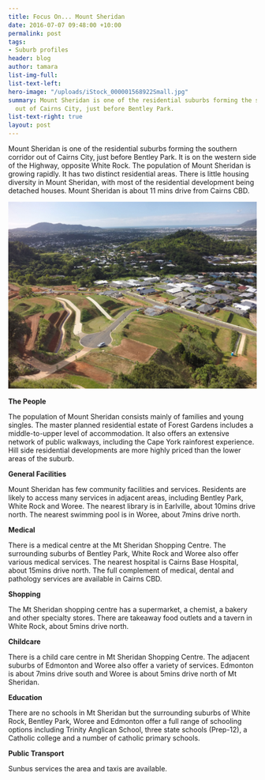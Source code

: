```yaml
---
title: Focus On... Mount Sheridan
date: 2016-07-07 09:48:00 +10:00
permalink: post
tags:
- Suburb profiles
header: blog
author: tamara
list-img-full: 
list-text-left: 
hero-image: "/uploads/iStock_000001568922Small.jpg"
summary: Mount Sheridan is one of the residential suburbs forming the southern corridor
  out of Cairns City, just before Bentley Park.
list-text-right: true
layout: post
---
```


Mount Sheridan is one of the residential suburbs forming the southern corridor out of Cairns City, just before Bentley Park. It is on the western side of the Highway, opposite White Rock. The population of Mount Sheridan is growing rapidly. It has two distinct residential areas. There is little housing diversity in Mount Sheridan, with most of the residential development being detached houses. Mount
Sheridan is about 11 mins drive from Cairns CBD.

![Forest Gardens-c224df.jpg](/uploads/Forest%20Gardens-c224df.jpg)

**The People**

The population of Mount Sheridan consists mainly of families and young singles. The master planned residential estate of Forest Gardens includes a middle-to-upper level of accommodation. It also offers an extensive network of public walkways, including the Cape York rainforest experience. Hill side residential developments are more highly priced than the lower areas of the suburb.

**General Facilities**

Mount Sheridan has few community facilities and services. Residents are likely to access many services in adjacent areas, including Bentley Park, White Rock and Woree. The nearest library is in Earlville, about 10mins drive north. The nearest swimming pool is in Woree, about 7mins drive north.

**Medical**

There is a medical centre at the Mt Sheridan Shopping Centre. The surrounding suburbs of Bentley Park, White Rock and Woree also offer various medical services. The nearest hospital is Cairns Base Hospital, about 15mins drive north. The full complement of medical, dental and pathology services are available in Cairns CBD.

**Shopping**

The Mt Sheridan shopping centre has a supermarket, a chemist, a bakery and other specialty stores. There are takeaway food outlets and a tavern in White Rock, about 5mins drive north.

**Childcare**

There is a child care centre in Mt Sheridan Shopping Centre. The adjacent suburbs of Edmonton and Woree also offer a variety of services. Edmonton is about 7mins drive south and Woree is about 5mins drive north of Mt Sheridan.

**Education**

There are no schools in Mt Sheridan but the surrounding suburbs of White Rock, Bentley Park, Woree and Edmonton offer a full range of schooling options including Trinity Anglican School, three state schools (Prep-12), a Catholic college and a number of catholic primary schools.

**Public Transport**

Sunbus services the area and taxis are available.